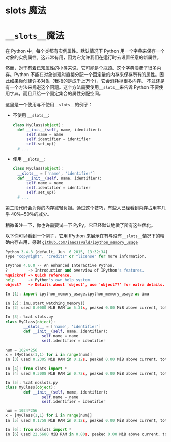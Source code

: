# __slots__ 魔法

# `__slots__`魔法

在 Python 中，每个类都有实例属性。默认情况下 Python 用一个字典来保存一个对象的实例属性。这非常有用，因为它允许我们在运行时去设置任意的新属性。

然而，对于有着已知属性的小类来说，它可能是个瓶颈。这个字典浪费了很多内存。Python 不能在对象创建时直接分配一个固定量的内存来保存所有的属性。因此如果你创建许多对象（我指的是成千上万个），它会消耗掉很多内存。
不过还是有一个方法来规避这个问题。这个方法需要使用`__slots__`来告诉 Python 不要使用字典，而且只给一个固定集合的属性分配空间。

这里是一个使用与不使用`__slots__`的例子：

*   不使用 `__slots__`:

    ```py
    class MyClass(object):
      def __init__(self, name, identifier):
          self.name = name
          self.identifier = identifier
          self.set_up()
      # ... 
    ```

*   使用 `__slots__`:

    ```py
    class MyClass(object):
      __slots__ = ['name', 'identifier']
      def __init__(self, name, identifier):
          self.name = name
          self.identifier = identifier
          self.set_up()
      # ... 
    ```

第二段代码会为你的内存减轻负担。通过这个技巧，有些人已经看到内存占用率几乎 40%~50%的减少。

稍微备注一下，你也许需要试一下 PyPy。它已经默认地做了所有这些优化。

以下你可以看到一个例子，它用 IPython 来展示在有与没有`__slots__`情况下的精确内存占用，感谢 [`github.com/ianozsvald/ipython_memory_usage`](https://github.com/ianozsvald/ipython_memory_usage)

```py
Python 3.4.3 (default, Jun  6 2015, 13:32:34)
Type "copyright", "credits" or "license" for more information.

IPython 4.0.0 -- An enhanced Interactive Python.
?         -> Introduction and overview of IPython's features.
%quickref -> Quick reference.
help      -> Python's own help system.
object?   -> Details about 'object', use 'object??' for extra details.

In [1]: import ipython_memory_usage.ipython_memory_usage as imu

In [2]: imu.start_watching_memory()
In [2] used 0.0000 MiB RAM in 5.31s, peaked 0.00 MiB above current, total RAM usage 15.57 MiB

In [3]: %cat slots.py
class MyClass(object):
        __slots__ = ['name', 'identifier']
        def __init__(self, name, identifier):
                self.name = name
                self.identifier = identifier

num = 1024*256
x = [MyClass(1,1) for i in range(num)]
In [3] used 0.2305 MiB RAM in 0.12s, peaked 0.00 MiB above current, total RAM usage 15.80 MiB

In [4]: from slots import *
In [4] used 9.3008 MiB RAM in 0.72s, peaked 0.00 MiB above current, total RAM usage 25.10 MiB

In [5]: %cat noslots.py
class MyClass(object):
        def __init__(self, name, identifier):
                self.name = name
                self.identifier = identifier

num = 1024*256
x = [MyClass(1,1) for i in range(num)]
In [5] used 0.1758 MiB RAM in 0.12s, peaked 0.00 MiB above current, total RAM usage 25.28 MiB

In [6]: from noslots import *
In [6] used 22.6680 MiB RAM in 0.80s, peaked 0.00 MiB above current, total RAM usage 47.95 MiB 
```